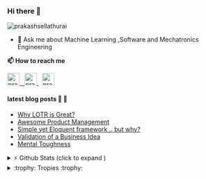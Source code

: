 ### Hi there 👋 

<img src="https://komarev.com/ghpvc/?username=prakashsellathurai" alt="prakashsellathurai" /> 


<!--- 🌱 I’m currently learning Product Management --->
- 💬 Ask me about Machine Learning ,Software and Mechatronics Engineering
<!-- - ⚡ Fun fact: At the center of an uncertain and possibly illusionary universe there would always be tea. -->

<strong>📫 How to reach me </strong>


<p >
  <a href="https://www.prakashsellathurai.com">
  <img  alt="prakashsellathurai | Website" width="28" height="28" src="https://img.icons8.com/ios/50/000000/domain.png" />
  &nbsp;
  </a>

  <a href="https://www.linkedin.com/in/prakashsellathurai/">
 <img  alt="prakashsellathurai | LinkedIn" width="28" height="28"  src="https://img.icons8.com/fluent/48/000000/linkedin.png" />
   </a>
 &nbsp;
  <a href="https://twitter.com/prakash1729brt">
 <img  alt="prakash1729brt | Twitter" width="28" height="28" src="https://img.icons8.com/color/50/000000/twitter.png" />
  </a>

 </p>
 
#### latest blog posts :scroll: :scroll:
<!-- BLOG-POST-LIST:START -->
- [Why LOTR is Great?](https://www.prakashsellathurai.com/blog/2020/10/14/Why-lotr-is-great)
- [Awesome Product Management](https://www.prakashsellathurai.com/blog/2020/10/03/awesome-product-management)
- [Simple yet Eloquent framework .. but why?](https://www.prakashsellathurai.com/blog/2020/09/22/simple-yet-eloquent-framework-but-why)
- [Validation of a Business Idea](https://www.prakashsellathurai.com/blog/2020/01/17/idea-validation)
- [Mental Toughness](https://www.prakashsellathurai.com/blog/2018/04/11/mental-toughness)
<!-- BLOG-POST-LIST:END -->


<details>
 <summary> ⚡  Github Stats (click to expand )</summary>
 

<br>

<!--Waka readme workflow https://github.com/anmol098/waka-readme-stats/-->
<!--START_SECTION:waka-->
![Lines of code](https://img.shields.io/badge/From%20Hello%20World%20I%27ve%20Written-1.8%20million%20lines%20of%20code-blue)

**🐱 My Github Data** 

> 🏆 383 Contributions in the Year 2021
 > 
> 📦 610.8 kB Used in Github's Storage 
 > 
> 💼 Opted to Hire
 > 
> 📜 105 Public Repositories 
 > 
> 🔑 14 Private Repositories  
 > 
**I'm an Early 🐤** 

```text
🌞 Morning    60 commits     █░░░░░░░░░░░░░░░░░░░░░░░░   6.32% 
🌆 Daytime    447 commits    ███████████░░░░░░░░░░░░░░   47.1% 
🌃 Evening    379 commits    ██████████░░░░░░░░░░░░░░░   39.94% 
🌙 Night      63 commits     █░░░░░░░░░░░░░░░░░░░░░░░░   6.64%

```
📅 **I'm Most Productive on Monday** 

```text
Monday       165 commits    ████░░░░░░░░░░░░░░░░░░░░░   17.39% 
Tuesday      159 commits    ████░░░░░░░░░░░░░░░░░░░░░   16.75% 
Wednesday    149 commits    ████░░░░░░░░░░░░░░░░░░░░░   15.7% 
Thursday     94 commits     ██░░░░░░░░░░░░░░░░░░░░░░░   9.91% 
Friday       141 commits    ███░░░░░░░░░░░░░░░░░░░░░░   14.86% 
Saturday     109 commits    ██░░░░░░░░░░░░░░░░░░░░░░░   11.49% 
Sunday       132 commits    ███░░░░░░░░░░░░░░░░░░░░░░   13.91%

```


📊 **This Week I Spent My Time On** 

```text
```

**I Mostly Code in JavaScript** 

```text
JavaScript               15 repos            ███████░░░░░░░░░░░░░░░░░░   29.41% 
Python                   13 repos            ██████░░░░░░░░░░░░░░░░░░░   25.49% 
Jupyter Notebook         11 repos            █████░░░░░░░░░░░░░░░░░░░░   21.57% 
TypeScript               2 repos             █░░░░░░░░░░░░░░░░░░░░░░░░   3.92% 
CSS                      2 repos             █░░░░░░░░░░░░░░░░░░░░░░░░   3.92%

```



 Last Updated on 16/07/2021
<!--END_SECTION:waka-->
</details>

<details>
  <summary> :trophy: Tropies :trophy: </summary>
  
  <br>
  
  [![trophy](https://github-profile-trophy-wine.vercel.app/?username=prakashsellathurai)](https://github.com/prakashsellathurai/github-profile-trophy)
 </details>





